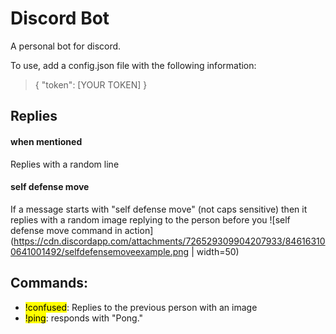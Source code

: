 # Discord Bot

A personal bot for discord.

To use, add a config.json file with the following information:
>{
>	"token": [YOUR TOKEN]
>}

## Replies

#### when mentioned
Replies with a random line

#### self defense move
If a message starts with "self defense move" (not caps sensitive) then it replies with a random image replying to the person before you
![self defense move command in action](https://cdn.discordapp.com/attachments/726529309904207933/846163100641001492/selfdefensemoveexample.png | width=50)

## Commands:
 - <mark>!confused</mark>: Replies to the previous person with an image
 - <mark>!ping</mark>: responds with "Pong."
